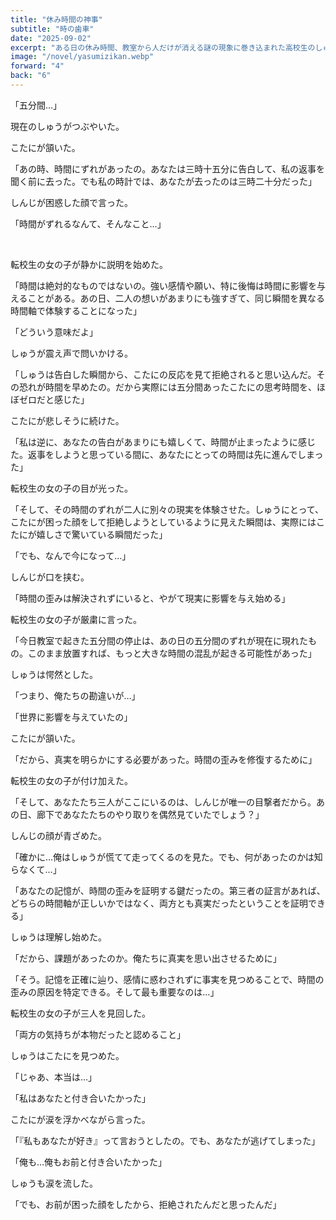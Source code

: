 ```yaml
---
title: "休み時間の神事"
subtitle: "時の歯車"
date: "2025-09-02"
excerpt: "ある日の休み時間、教室から人だけが消える謎の現象に巻き込まれた高校生のしゅう、しんじ、そして名前も知らない窓際の女の子。どこからか聞こえる謎の課題をクリアしていく中で、二年前に転校したこたにとの切ない思い出と、別れの日に生じた深い誤解が明かされる。過去と現在を行き来しながら真実を知ったしゅうは、現実世界で再びこたにと向き合い、失われた絆を取り戻す青春ファンタジー。"
image: "/novel/yasumizikan.webp"
forward: "4"
back: "6"
---
```

「五分間…」

現在のしゅうがつぶやいた。


こたにが頷いた。

「あの時、時間にずれがあったの。あなたは三時十五分に告白して、私の返事を聞く前に去った。でも私の時計では、あなたが去ったのは三時二十分だった」

しんじが困惑した顔で言った。

「時間がずれるなんて、そんなこと…」

<br />

転校生の女の子が静かに説明を始めた。

「時間は絶対的なものではないの。強い感情や願い、特に後悔は時間に影響を与えることがある。あの日、二人の想いがあまりにも強すぎて、同じ瞬間を異なる時間軸で体験することになった」

「どういう意味だよ」

しゅうが震え声で問いかける。

「しゅうは告白した瞬間から、こたにの反応を見て拒絶されると思い込んだ。その恐れが時間を早めたの。だから実際には五分間あったこたにの思考時間を、ほぼゼロだと感じた」

こたにが悲しそうに続けた。

「私は逆に、あなたの告白があまりにも嬉しくて、時間が止まったように感じた。返事をしようと思っている間に、あなたにとっての時間は先に進んでしまった」

転校生の女の子の目が光った。

「そして、その時間のずれが二人に別々の現実を体験させた。しゅうにとって、こたにが困った顔をして拒絶しようとしているように見えた瞬間は、実際にはこたにが嬉しさで驚いている瞬間だった」

「でも、なんで今になって…」

しんじが口を挟む。

「時間の歪みは解決されずにいると、やがて現実に影響を与え始める」

転校生の女の子が厳粛に言った。

「今日教室で起きた五分間の停止は、あの日の五分間のずれが現在に現れたもの。このまま放置すれば、もっと大きな時間の混乱が起きる可能性があった」

しゅうは愕然とした。

「つまり、俺たちの勘違いが…」

「世界に影響を与えていたの」

こたにが頷いた。

「だから、真実を明らかにする必要があった。時間の歪みを修復するために」

転校生の女の子が付け加えた。

「そして、あなたたち三人がここにいるのは、しんじが唯一の目撃者だから。あの日、廊下であなたたちのやり取りを偶然見ていたでしょう？」

しんじの顔が青ざめた。

「確かに…俺はしゅうが慌てて走ってくるのを見た。でも、何があったのかは知らなくて…」

「あなたの記憶が、時間の歪みを証明する鍵だったの。第三者の証言があれば、どちらの時間軸が正しいかではなく、両方とも真実だったということを証明できる」

しゅうは理解し始めた。

「だから、課題があったのか。俺たちに真実を思い出させるために」

「そう。記憶を正確に辿り、感情に惑わされずに事実を見つめることで、時間の歪みの原因を特定できる。そして最も重要なのは…」

転校生の女の子が三人を見回した。

「両方の気持ちが本物だったと認めること」

しゅうはこたにを見つめた。

「じゃあ、本当は…」

「私はあなたと付き合いたかった」

こたにが涙を浮かべながら言った。

「『私もあなたが好き』って言おうとしたの。でも、あなたが逃げてしまった」

「俺も…俺もお前と付き合いたかった」

しゅうも涙を流した。

「でも、お前が困った顔をしたから、拒絶されたんだと思ったんだ」
